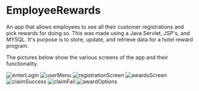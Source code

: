 # EmployeeRewards
An app that allows employees to see all their customer registrations and pick rewards for doing so.
This was made using a Java Servlet, JSP's, and MYSQL. It's purpose is to store, update, and retrieve data for a hotel reward program.

The pictures below show the various screens of the app and their functionality. 

![enterLogin](https://github.com/omar-cardenas/EmployeeRewards/assets/160799516/6b1c917f-b0ed-4977-8dbd-1c3bcf225d83)
![userMenu](https://github.com/omar-cardenas/EmployeeRewards/assets/160799516/e76073d3-c784-4cfa-8904-4d11ef5d0a13)
![registrationScreen](https://github.com/omar-cardenas/EmployeeRewards/assets/160799516/6b2dc09e-e2e1-42d1-94c5-7cae1e32fb0e)
![awardsScreen](https://github.com/omar-cardenas/EmployeeRewards/assets/160799516/146f91a3-f929-44d5-9009-0e6eaf1e1401)
![claimSuccess](https://github.com/omar-cardenas/EmployeeRewards/assets/160799516/538ac945-1ddb-4c03-8a80-a11e42283049)
![claimFail](https://github.com/omar-cardenas/EmployeeRewards/assets/160799516/947a2b66-4585-4ed6-9dfb-4213a60fe86a)
![awardOptions](https://github.com/omar-cardenas/EmployeeRewards/assets/160799516/5216ba42-5956-404b-886b-be6f32e8f0a7)

